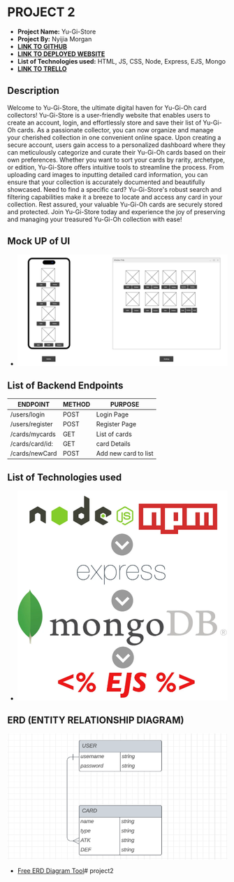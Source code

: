 # PROJECT 2

- **Project Name:** Yu-Gi-Store
- **Project By:**   Nyijia Morgan
- [**LINK TO GITHUB**](https://github.com/nmorgan24/project2)
- [**LINK TO DEPLOYED WEBSITE**](https://project2-q0f5.onrender.com)
- **List of Technologies used:** HTML, JS, CSS, Node, Express, EJS, Mongo
- [**LINK TO TRELLO**](https://trello.com/b/Ni7pLkRg/project-2)

## Description

Welcome to Yu-Gi-Store, the ultimate digital haven for Yu-Gi-Oh card collectors! Yu-Gi-Store is a user-friendly website that enables users to create an account, login, and effortlessly store and save their list of Yu-Gi-Oh cards. As a passionate collector, you can now organize and manage your cherished collection in one convenient online space. Upon creating a secure account, users gain access to a personalized dashboard where they can meticulously categorize and curate their Yu-Gi-Oh cards based on their own preferences. Whether you want to sort your cards by rarity, archetype, or edition, Yu-Gi-Store offers intuitive tools to streamline the process. From uploading card images to inputting detailed card information, you can ensure that your collection is accurately documented and beautifully showcased. Need to find a specific card? Yu-Gi-Store's robust search and filtering capabilities make it a breeze to locate and access any card in your collection. Rest assured, your valuable Yu-Gi-Oh cards are securely stored and protected. Join Yu-Gi-Store today and experience the joy of preserving and managing your treasured Yu-Gi-Oh collection with ease!

## Mock UP of UI

- ![Desktop View & Mobile View](./images/Screenshot%202023-07-09%20110102.png)


## List of Backend Endpoints

| ENDPOINT | METHOD | PURPOSE |
|----------|--------|---------|
|/users/login | POST | Login Page |
|/users/register | POST | Register Page |
|/cards/mycards | GET | List of cards |
|/cards/card/id: | GET | card Details |
|/cards/newCard | POST | Add new card to list |


## List of Technologies used

- ![List of Technologies used](./images/3c11b3fbe6033bf2aab58db812d283bcb24ddd1f.webp)



## ERD (ENTITY RELATIONSHIP DIAGRAM)

![PICTURE OF ERD](./images/Screenshot%202023-07-09%20114227.png)

- [Free ERD Diagram Tool](https://dbdiagram.io/home)# project2
